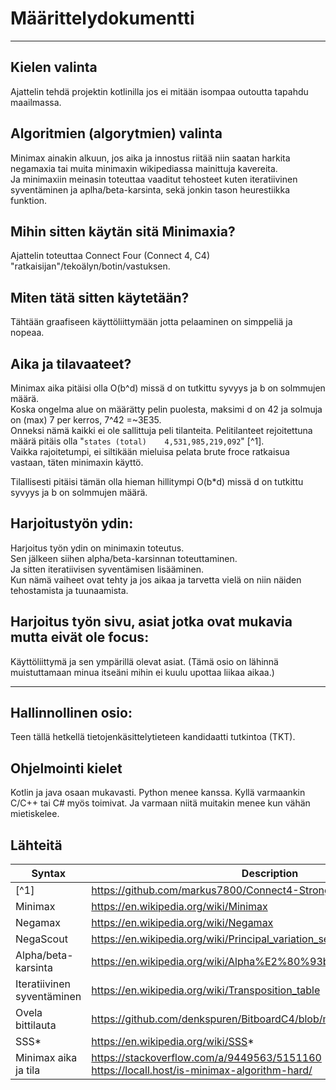 # Määrittelydokumentti

---
## Kielen valinta
Ajattelin tehdä projektin kotlinilla jos ei mitään isompaa outoutta tapahdu maailmassa.


## Algoritmien (algorytmien) valinta
Minimax ainakin alkuun, jos aika ja innostus riitää niin saatan harkita negamaxia tai muita minimaxin wikipediassa mainittuja kavereita.  
Ja minimaxiin meinasin toteuttaa vaaditut tehosteet kuten iteratiivinen syventäminen ja aplha/beta-karsinta, sekä jonkin tason heurestiikka funktion.

## Mihin sitten käytän sitä Minimaxia?
Ajattelin toteuttaa Connect Four (Connect 4, C4) "ratkaisijan"/tekoälyn/botin/vastuksen.

## Miten tätä sitten käytetään?
Tähtään graafiseen käyttöliittymään jotta pelaaminen on simppeliä ja nopeaa.

## Aika ja tilavaateet?
Minimax aika pitäisi olla O(b^d) missä d on tutkittu syvyys ja b on solmmujen määrä.   
Koska ongelma alue on määrätty pelin puolesta, maksimi d on 42 ja solmuja on (max) 7 per kerros, 7^42 =~3E35.  
Onneksi nämä kaikki ei ole sallittuja peli tilanteita.
Pelitilanteet rejoitettuna määrä pitäis olla "`states (total)    4,531,985,219,092`" [^1].  
Vaikka rajoitetumpi, ei siltikään mieluisa pelata brute froce ratkaisua vastaan, täten minimaxin käyttö.

Tilallisesti pitäisi tämän olla hieman hillitympi O(b*d) missä d on tutkittu syvyys ja b on solmmujen määrä.

## Harjoitustyön ydin:
Harjoitus työn ydin on minimaxin toteutus.  
Sen jälkeen siihen alpha/beta-karsinnan toteuttaminen.  
Ja sitten iteratiivisen syventämisen lisääminen.  
Kun nämä vaiheet ovat tehty ja jos aikaa ja tarvetta vielä on niin näiden tehostamista ja tuunaamista.


## Harjoitus työn sivu, asiat jotka ovat mukavia mutta eivät ole focus:
Käyttöliittymä ja sen ympärillä olevat asiat.
(Tämä osio on lähinnä muistuttamaan minua itseäni mihin ei kuulu upottaa liikaa aikaa.)


---
## Hallinnollinen osio:
Teen tällä hetkellä tietojenkäsittelytieteen kandidaatti tutkintoa (TKT).


## Ohjelmointi kielet
Kotlin ja java osaan mukavasti.
Python menee kanssa.
Kyllä varmaankin C/C++ tai C# myös toimivat.
Ja varmaan niitä muitakin menee kun vähän mietiskelee.

## Lähteitä
| Syntax | Description                                                            |
| ----------- |------------------------------------------------------------------------|
| [^1] | https://github.com/markus7800/Connect4-Strong-Solver                   |
| Minimax | https://en.wikipedia.org/wiki/Minimax                                  |
| Negamax | https://en.wikipedia.org/wiki/Negamax                                  |
| NegaScout | https://en.wikipedia.org/wiki/Principal_variation_search               |
| Alpha/beta-karsinta  | https://en.wikipedia.org/wiki/Alpha%E2%80%93beta_pruning               |
| Iteratiivinen syventäminen | https://en.wikipedia.org/wiki/Transposition_table                      |
| Ovela bittilauta  | https://github.com/denkspuren/BitboardC4/blob/master/BitboardDesign.md |
| SSS*  | https://en.wikipedia.org/wiki/SSS*                                     |
| Minimax aika ja tila | https://stackoverflow.com/a/9449563/5151160  <br/>     https://locall.host/is-minimax-algorithm-hard/                     |











